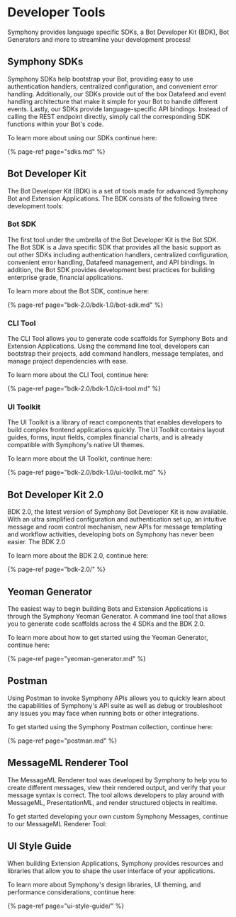 # Developer Tools

Symphony provides language specific SDKs, a Bot Developer Kit \(BDK\), Bot Generators and more to streamline your development process!

## Symphony SDKs

Symphony SDKs help bootstrap your Bot, providing easy to use authentication handlers, centralized configuration, and convenient error handling. Additionally, our SDKs provide out of the box Datafeed and event handling architecture that make it simple for your Bot to handle different events. Lastly, our SDKs provide language-specific API bindings. Instead of calling the REST endpoint directly, simply call the corresponding SDK functions within your Bot's code.

To learn more about using our SDKs continue here:

{% page-ref page="sdks.md" %}

## Bot Developer Kit

The Bot Developer Kit \(BDK\) is a set of tools made for advanced Symphony Bot and Extension Applications. The BDK consists of the following three development tools:

### Bot SDK

The first tool under the umbrella of the Bot Developer Kit is the Bot SDK. The Bot SDK is a Java specific SDK that provides all the basic support as out other SDKs including authentication handlers, centralized configuration, convenient error handling, Datafeed management, and API bindings. In addition, the Bot SDK provides development best practices for building enterprise grade, financial applications.

To learn more about the Bot SDK, continue here:

{% page-ref page="bdk-2.0/bdk-1.0/bot-sdk.md" %}

### CLI Tool

The CLI Tool allows you to generate code scaffolds for Symphony Bots and Extension Applications. Using the command line tool, developers can bootstrap their projects, add command handlers, message templates, and manage project dependencies with ease.

To learn more about the CLI Tool, continue here:

{% page-ref page="bdk-2.0/bdk-1.0/cli-tool.md" %}

### UI Toolkit

The UI Toolkit is a library of react components that enables developers to build complex frontend applications quickly. The UI Toolkit contains layout guides, forms, input fields, complex financial charts, and is already compatible with Symphony's native UI themes.

To learn more about the UI Toolkit, continue here:

{% page-ref page="bdk-2.0/bdk-1.0/ui-toolkit.md" %}

## Bot Developer Kit 2.0

BDK 2.0, the latest version of Symphony Bot Developer Kit is now available. With an ultra simplified configuration and authentication set up, an intuitive message and room control mechanism, new APIs for message templating and workflow activities, developing bots on Symphony has never been easier. The BDK 2.0

To learn more about the BDK 2.0, continue here:

{% page-ref page="bdk-2.0/" %}

## Yeoman Generator

The easiest way to begin building Bots and Extension Applications is through the Symphony Yeoman Generator. A command line tool that allows you to generate code scaffolds across the 4 SDKs and the BDK 2.0.

To learn more about how to get started using the Yeoman Generator, continue here:

{% page-ref page="yeoman-generator.md" %}

## Postman

Using Postman to invoke Symphony APIs allows you to quickly learn about the capabilities of Symphony's API suite as well as debug or troubleshoot any issues you may face when running bots or other integrations.

To get started using the Symphony Postman collection, continue here:

{% page-ref page="postman.md" %}

## MessageML Renderer Tool

The MessageML Renderer tool was developed by Symphony to help you to create different messages, view their rendered output, and verify that your message syntax is correct. The tool allows developers to play around with MessageML, PresentationML, and render structured objects in realtime.

To get started developing your own custom Symphony Messages, continue to our MessageML Renderer Tool:

## UI Style Guide

When building Extension Applications, Symphony provides resources and libraries that allow you to shape the user interface of your applications.

To learn more about Symphony's design libraries, UI theming, and performance considerations, continue here:

{% page-ref page="ui-style-guide/" %}

